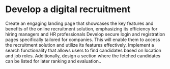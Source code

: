 # Develop a digital recruitment
Create an engaging landing page that showcases the key features and
benefits of the online recruitment solution, emphasizing its efficiency for hiring managers
and HR professionals
Develop secure login and registration pages
specifically tailored for companies. This will enable them to access the recruitment
solution and utilize its features effectively.
 Implement a search functionality that allows users to find candidates
based on location and job roles. Additionally, design a section where the fetched
candidates can be listed for later ranking and evaluation..
